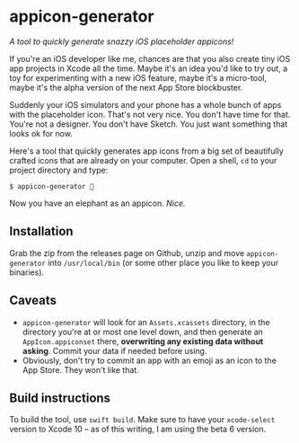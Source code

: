 # appicon-generator

*A tool to quickly generate snazzy iOS placeholder appicons!*

If you're an iOS developer like me, chances are that you also create tiny iOS app projects in Xcode all the time. Maybe it's an idea you'd like to try out, a toy for experimenting with a new iOS feature, maybe it's a micro-tool, maybe it's the alpha version of the next App Store blockbuster. 

Suddenly your iOS simulators and your phone has a whole bunch of apps with the placeholder icon. That's not very nice. You don't have time for that. You're not a designer.  You don't have Sketch. You just want something that looks ok for now. 

Here's a tool that quickly generates app icons from a big set of beautifully crafted icons that are already on your computer.  Open a shell, `cd` to your project directory and type:

```shell
$ appicon-generator 🐘
```

Now you have an elephant as an appicon. _Nice._

## Installation

Grab the zip from the releases page on Github, unzip and move `appicon-generator` into `/usr/local/bin` (or some other place you like to keep your binaries). 

## Caveats

* `appicon-generator` will look for an `Assets.xcassets` directory, in the directory you're at or most one level down, and then generate an `AppIcon.appiconset` there, **overwriting any existing data without asking**. Commit your data if needed before using.
* Obviously, don't try to commit an app with an emoji as an icon to the App Store. They won't like that. 

## Build instructions

To build the tool, use `swift build`.  Make sure to have your `xcode-select` version to Xcode 10 – as of this writing, I am using the beta 6 version. 